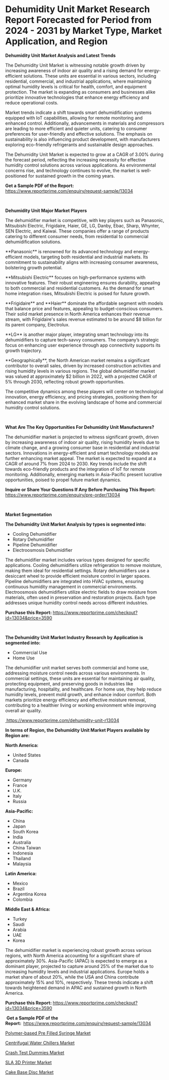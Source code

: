 <p><h1>Dehumidity Unit Market Research Report Forecasted for Period from 2024 -  2031 by Market Type, Market Application, and Region</h1></p><p><strong>Dehumidity Unit Market Analysis and Latest Trends</strong></p>
<p><p>The Dehumidity Unit Market is witnessing notable growth driven by increasing awareness of indoor air quality and a rising demand for energy-efficient solutions. These units are essential in various sectors, including residential, commercial, and industrial applications, where maintaining optimal humidity levels is critical for health, comfort, and equipment protection. The market is expanding as consumers and businesses alike prioritize innovative technologies that enhance energy efficiency and reduce operational costs.</p><p>Market trends indicate a shift towards smart dehumidification systems equipped with IoT capabilities, allowing for remote monitoring and enhanced control. Additionally, advancements in materials and compressors are leading to more efficient and quieter units, catering to consumer preferences for user-friendly and effective solutions. The emphasis on sustainability is also influencing product development, with manufacturers exploring eco-friendly refrigerants and sustainable design approaches.</p><p>The Dehumidity Unit Market is expected to grow at a CAGR of 3.00% during the forecast period, reflecting the increasing necessity for effective humidity control solutions across various applications. As environmental concerns rise, and technology continues to evolve, the market is well-positioned for sustained growth in the coming years.</p></p>
<p><strong>Get a Sample PDF of the Report:&nbsp;</strong> <a href="https://www.reportprime.com/enquiry/request-sample/13034">https://www.reportprime.com/enquiry/request-sample/13034</a></p>
<p>&nbsp;</p>
<p><strong>Dehumidity Unit Major Market Players</strong></p>
<p><p>The dehumidifier market is competitive, with key players such as Panasonic, Mitsubishi Electric, Frigidaire, Haier, GE, LG, Danby, Ebac, Sharp, Whynter, SEN Electric, and Kaiwai. These companies offer a range of products catering to different consumer needs, from residential to commercial dehumidification solutions.</p><p>**Panasonic** is renowned for its advanced technology and energy-efficient models, targeting both residential and industrial markets. Its commitment to sustainability aligns with increasing consumer awareness, bolstering growth potential. </p><p>**Mitsubishi Electric** focuses on high-performance systems with innovative features. Their robust engineering ensures durability, appealing to both commercial and residential customers. As the demand for smart home integration rises, Mitsubishi Electric is poised for future growth.</p><p>**Frigidaire** and **Haier** dominate the affordable segment with models that balance price and features, appealing to budget-conscious consumers. Their solid market presence in North America enhances their revenue stream, with Frigidaire's sales revenue estimated to be around $8 billion for its parent company, Electrolux.</p><p>**LG** is another major player, integrating smart technology into its dehumidifiers to capture tech-savvy consumers. The company’s strategic focus on enhancing user experience through app connectivity supports its growth trajectory.</p><p>**Geographically**, the North American market remains a significant contributor to overall sales, driven by increased construction activities and rising humidity levels in various regions. The global dehumidifier market was valued at approximately $2 billion in 2022, with a projected CAGR of 5% through 2030, reflecting robust growth opportunities.</p><p>The competitive dynamics among these players will center on technological innovation, energy efficiency, and pricing strategies, positioning them for enhanced market share in the evolving landscape of home and commercial humidity control solutions.</p></p>
<p>&nbsp;</p>
<p><strong>What Are The Key Opportunities For Dehumidity Unit Manufacturers?</strong></p>
<p><p>The dehumidifier market is projected to witness significant growth, driven by increasing awareness of indoor air quality, rising humidity levels due to climate change, and a growing consumer base in residential and industrial sectors. Innovations in energy-efficient and smart technology models are further enhancing market appeal. The market is expected to expand at a CAGR of around 7% from 2024 to 2030. Key trends include the shift towards eco-friendly products and the integration of IoT for remote monitoring. Additionally, emerging markets in Asia-Pacific present lucrative opportunities, poised to propel future market dynamics.</p></p>
<p><strong>Inquire or Share Your Questions If Any Before Purchasing This Report:</strong> <a href="https://www.reportprime.com/enquiry/pre-order/13034">https://www.reportprime.com/enquiry/pre-order/13034</a></p>
<p>&nbsp;</p>
<p><strong>Market Segmentation</strong></p>
<p><strong>The Dehumidity Unit Market Analysis by types is segmented into:</strong></p>
<p><ul><li>Cooling Dehumidifier</li><li>Rotary Dehumidifier</li><li>Pipeline Dehumidifier</li><li>Electroosmosis Dehumidifier</li></ul></p>
<p><p>The dehumidifier market includes various types designed for specific applications. Cooling dehumidifiers utilize refrigeration to remove moisture, making them ideal for residential settings. Rotary dehumidifiers use a desiccant wheel to provide efficient moisture control in larger spaces. Pipeline dehumidifiers are integrated into HVAC systems, ensuring continuous humidity management in commercial environments. Electroosmosis dehumidifiers utilize electric fields to draw moisture from materials, often used in preservation and restoration projects. Each type addresses unique humidity control needs across different industries.</p></p>
<p><strong>Purchase this Report:&nbsp;</strong><a href="https://www.reportprime.com/checkout?id=13034&price=3590">https://www.reportprime.com/checkout?id=13034&price=3590</a></p>
<p>&nbsp;</p>
<p><strong>The Dehumidity Unit Market Industry Research by Application is segmented into:</strong></p>
<p><ul><li>Commercial Use</li><li>Home Use</li></ul></p>
<p><p>The dehumidifier unit market serves both commercial and home use, addressing moisture control needs across various environments. In commercial settings, these units are essential for maintaining air quality, protecting equipment, and preserving goods in industries like manufacturing, hospitality, and healthcare. For home use, they help reduce humidity levels, prevent mold growth, and enhance indoor comfort. Both markets prioritize energy efficiency and effective moisture removal, contributing to a healthier living or working environment while improving overall air quality.</p></p>
<p><a href="https://www.reportprime.com/dehumidity-unit-r13034">&nbsp;https://www.reportprime.com/dehumidity-unit-r13034</a></p>
<p><strong>In terms of Region, the Dehumidity Unit Market Players available by Region are:</strong></p>
<p>
    <p> <strong> North America: </strong>
        <ul>
            <li>United States</li>
            <li>Canada</li>
        </ul>
        </p> 
    <p> <strong> Europe: </strong>
        <ul>
            <li>Germany</li>
            <li>France</li>
            <li>U.K.</li>
            <li>Italy</li>
            <li>Russia</li>
        </ul>
        </p> 
    <p> <strong> Asia-Pacific: </strong>
        <ul>
            <li>China</li>
            <li>Japan</li>
            <li>South Korea</li>
            <li>India</li>
            <li>Australia</li>
            <li>China Taiwan</li>
            <li>Indonesia</li>
            <li>Thailand</li>
            <li>Malaysia</li>
        </ul>
        </p> 
    <p> <strong> Latin America: </strong>
        <ul>
            <li>Mexico</li>
            <li>Brazil</li>
            <li>Argentina Korea</li>
            <li>Colombia</li>
        </ul>
        </p> 
    <p> <strong> Middle East & Africa: </strong>
        <ul>
            <li>Turkey</li>
            <li>Saudi</li>
            <li>Arabia</li>
            <li>UAE</li>
            <li>Korea</li>
        </ul>
    </p>
    </p>
<p><p>The dehumidifier market is experiencing robust growth across various regions, with North America accounting for a significant share of approximately 30%. Asia-Pacific (APAC) is expected to emerge as a dominant player, projected to capture around 25% of the market due to increasing humidity levels and industrial applications. Europe holds a market share of about 20%, while the USA and China contribute approximately 15% and 10%, respectively. These trends indicate a shift towards heightened demand in APAC and sustained growth in North America.</p></p>
<p><strong>Purchase this Report: </strong><a href="https://www.reportprime.com/checkout?id=13034&price=3590">https://www.reportprime.com/checkout?id=13034&price=3590</a></p>
<p>&nbsp;<strong>Get a Sample PDF of the Report:&nbsp;&nbsp;</strong><a href="https://www.reportprime.com/enquiry/request-sample/13034">https://www.reportprime.com/enquiry/request-sample/13034</a></p>
<p><strong></strong></p>
<p><p><a href="https://issuu.com/reportprime-2/docs/polymer-based-pre-filled-syringe-ma_4ce0dae63b2e25">Polymer-based Pre Filled Syringe Market</a></p><p><a href="https://medium.com/@hernandezdorothy026/centrifugal-water-chillers-market-a-global-and-regional-analysis-2024-2031-889b1a00a3be">Centrifugal Water Chillers Market</a></p><p><a href="https://github.com/GRUBBSCHARLES/Market-Research-Report-List-1/blob/main/crash-test-dummies-market.md">Crash Test Dummies Market</a></p><p><a href="https://medium.com/@hernandezdorothy026/sla-3d-printer-market-size-share-analysis-growth-trends-forecasts-2024-2031-f9d121fea80b">SLA 3D Printer Market</a></p><p><a href="https://issuu.com/reportprime-2/docs/cake-base-disc-market-size-2030.ppt_7c81b83b416e2d">Cake Base Disc Market</a></p></p>